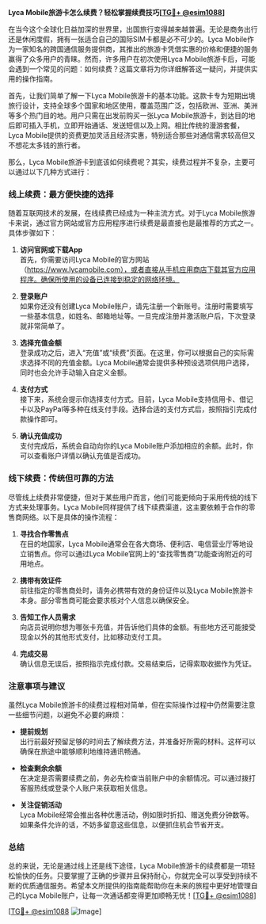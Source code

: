 **Lyca Mobile旅游卡怎么续费？轻松掌握续费技巧[[TG💪+ @esim1088](https://t.me/s/esim1088)]**

在当今这个全球化日益加深的世界里，出国旅行变得越来越普遍。无论是商务出行还是休闲度假，拥有一张适合自己的国际SIM卡都是必不可少的。Lyca Mobile作为一家知名的跨国通信服务提供商，其推出的旅游卡凭借实惠的价格和便捷的服务赢得了众多用户的青睐。然而，许多用户在初次使用Lyca Mobile旅游卡后，可能会遇到一个常见的问题：如何续费？这篇文章将为你详细解答这一疑问，并提供实用的操作指南。

首先，让我们简单了解一下Lyca Mobile旅游卡的基本功能。这款卡专为短期出境旅行设计，支持全球多个国家和地区使用，覆盖范围广泛，包括欧洲、亚洲、美洲等多个热门目的地。用户只需在出发前购买一张Lyca Mobile旅游卡，到达目的地后即可插入手机，立即开始通话、发送短信以及上网。相比传统的漫游套餐，Lyca Mobile提供的资费更加灵活且经济实惠，特别适合那些对通信需求较高但又不想花太多钱的旅行者。

那么，Lyca Mobile旅游卡到底该如何续费呢？其实，续费过程并不复杂，主要可以通过以下几种方式进行：

### **线上续费：最方便快捷的选择**

随着互联网技术的发展，在线续费已经成为一种主流方式。对于Lyca Mobile旅游卡来说，通过官方网站或官方应用程序进行续费是最直接也是最推荐的方式之一。具体步骤如下：

1. **访问官网或下载App**  
   首先，你需要访问Lyca Mobile的官方网站（https://www.lycamobile.com），或者直接从手机应用商店下载其官方应用程序。确保所使用的设备已连接到稳定的网络环境。

2. **登录账户**  
   如果你还没有创建Lyca Mobile账户，请先注册一个新账号。注册时需要填写一些基本信息，如姓名、邮箱地址等。一旦完成注册并激活账户后，下次登录就非常简单了。

3. **选择充值金额**  
   登录成功之后，进入“充值”或“续费”页面。在这里，你可以根据自己的实际需求选择不同的充值金额。Lyca Mobile通常会提供多种预设选项供用户选择，同时也会允许手动输入自定义金额。

4. **支付方式**  
   接下来，系统会提示你选择支付方式。目前，Lyca Mobile支持信用卡、借记卡以及PayPal等多种在线支付手段。选择合适的支付方式后，按照指引完成付款操作即可。

5. **确认充值成功**  
   支付完成后，系统会自动向你的Lyca Mobile账户添加相应的余额。此时，你可以查看账户详情以确认充值是否成功。

### **线下续费：传统但可靠的方法**

尽管线上续费非常便捷，但对于某些用户而言，他们可能更倾向于采用传统的线下方式来处理事务。Lyca Mobile同样提供了线下续费渠道，这主要依赖于合作的零售商网络。以下是具体的操作流程：

1. **寻找合作零售点**  
   在目的地国家，Lyca Mobile通常会在各大商场、便利店、电信营业厅等地设立销售点。你可以通过Lyca Mobile官网上的“查找零售商”功能查询附近的可用地点。

2. **携带有效证件**  
   前往指定的零售商处时，请务必携带有效的身份证件以及Lyca Mobile旅游卡本身。部分零售商可能会要求核对个人信息以确保安全。

3. **告知工作人员需求**  
   向店员说明你想为哪张卡充值，并告诉他们具体的金额。有些地方还可能接受现金以外的其他形式支付，比如移动支付工具。

4. **完成交易**  
   确认信息无误后，按照指示完成付款。交易结束后，记得索取收据作为凭证。

### **注意事项与建议**

虽然Lyca Mobile旅游卡的续费过程相对简单，但在实际操作过程中仍然需要注意一些细节问题，以避免不必要的麻烦：

- **提前规划**  
  出行前最好预留足够的时间去了解续费方法，并准备好所需的材料。这样可以确保在旅途中能够顺利地维持通讯畅通。

- **检查剩余余额**  
  在决定是否需要续费之前，务必先检查当前账户中的余额情况。可以通过拨打客服热线或登录个人账户来获取相关信息。

- **关注促销活动**  
  Lyca Mobile经常会推出各种优惠活动，例如限时折扣、赠送免费分钟数等。如果条件允许的话，不妨多留意这些信息，以便抓住机会节省开支。

### **总结**

总的来说，无论是通过线上还是线下途径，Lyca Mobile旅游卡的续费都是一项轻松愉快的任务。只要掌握了正确的步骤并且保持耐心，你就完全可以享受到持续不断的优质通信服务。希望本文所提供的指南能帮助你在未来的旅程中更好地管理自己的Lyca Mobile账户，让每一次通话都变得更加顺畅无忧！[[TG💪+ @esim1088](https://t.me/s/esim1088)]

[[TG💪+ @esim1088](https://t.me/s/esim1088) ![Image](https://i.postimg.cc/4NQfJmqS/Snipaste-2025-05-13-00-14-12.png)]